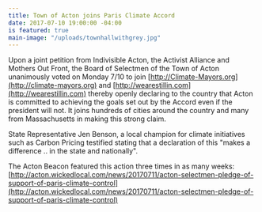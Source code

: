 ```yaml
---
title: Town of Acton joins Paris Climate Accord
date: 2017-07-10 19:00:00 -04:00
is featured: true
main-image: "/uploads/townhallwithgrey.jpg"
---
```


Upon a joint petition from Indivisible Acton, the Activist Alliance and Mothers Out Front, the Board of Selectmen of the Town of Acton unanimously voted on Monday 7/10 to join [http://Climate-Mayors.org](http://climate-mayors.org) and [http://wearestillin.com](http://wearestillin.com) thereby openly declaring to the country that Acton is committed to achieving the goals set out by the Accord even if the president will not. It joins hundreds of cities around the country and many from Massachusetts in making this strong claim. 

State Representative Jen Benson, a local champion for climate initiatives such as Carbon Pricing testified stating that a declaration of this "makes a difference .. in the state and nationally".

The Acton Beacon featured this action three times in as many weeks:  [http://acton.wickedlocal.com/news/20170711/acton-selectmen-pledge-of-support-of-paris-climate-control](http://acton.wickedlocal.com/news/20170711/acton-selectmen-pledge-of-support-of-paris-climate-control)